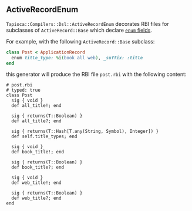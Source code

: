 ## ActiveRecordEnum

`Tapioca::Compilers::Dsl::ActiveRecordEnum` decorates RBI files for subclasses of
`ActiveRecord::Base` which declare [`enum` fields](https://api.rubyonrails.org/classes/ActiveRecord/Enum.html).

For example, with the following `ActiveRecord::Base` subclass:

~~~rb
class Post < ApplicationRecord
  enum title_type: %i(book all web), _suffix: :title
end
~~~

this generator will produce the RBI file `post.rbi` with the following content:

~~~rbi
# post.rbi
# typed: true
class Post
  sig { void }
  def all_title!; end

  sig { returns(T::Boolean) }
  def all_title?; end

  sig { returns(T::Hash[T.any(String, Symbol), Integer]) }
  def self.title_types; end

  sig { void }
  def book_title!; end

  sig { returns(T::Boolean) }
  def book_title?; end

  sig { void }
  def web_title!; end

  sig { returns(T::Boolean) }
  def web_title?; end
end
~~~
